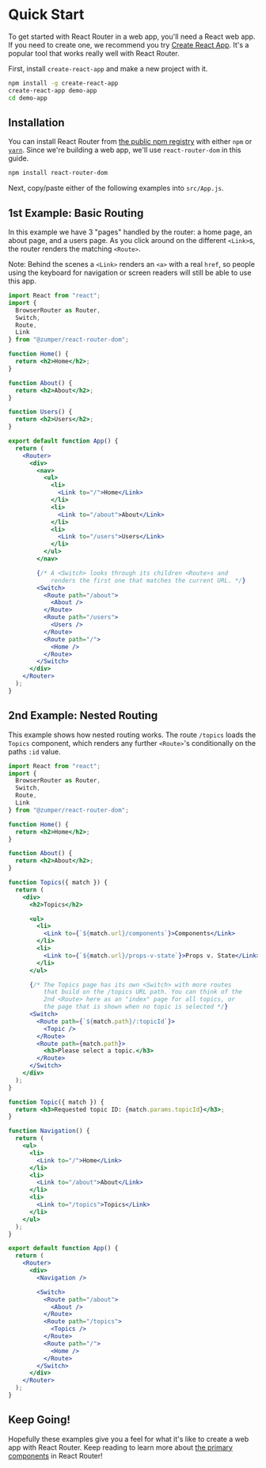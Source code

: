 # Quick Start

To get started with React Router in a web app, you'll need a React web app. If you need to create one, we recommend you try [Create React App](https://github.com/facebook/create-react-app). It's a popular tool that works really well with React Router.

First, install `create-react-app` and make a new project with it.

```sh
npm install -g create-react-app
create-react-app demo-app
cd demo-app
```

## Installation

You can install React Router from [the public npm registry](https://npm.im/react-router-dom) with either `npm` or [`yarn`](https://yarnpkg.com). Since we're building a web app, we'll use `react-router-dom` in this guide.

```sh
npm install react-router-dom
```

Next, copy/paste either of the following examples into `src/App.js`.

## 1st Example: Basic Routing

In this example we have 3 "pages" handled by the router: a home page, an about page, and a users page. As you click around on the different `<Link>`s, the router renders the matching `<Route>`.

Note: Behind the scenes a `<Link>` renders an `<a>` with a real `href`, so people using the keyboard for navigation or screen readers will still be able to use this app.

```jsx
import React from "react";
import {
  BrowserRouter as Router,
  Switch,
  Route,
  Link
} from "@zumper/react-router-dom";

function Home() {
  return <h2>Home</h2>;
}

function About() {
  return <h2>About</h2>;
}

function Users() {
  return <h2>Users</h2>;
}

export default function App() {
  return (
    <Router>
      <div>
        <nav>
          <ul>
            <li>
              <Link to="/">Home</Link>
            </li>
            <li>
              <Link to="/about">About</Link>
            </li>
            <li>
              <Link to="/users">Users</Link>
            </li>
          </ul>
        </nav>

        {/* A <Switch> looks through its children <Route>s and
            renders the first one that matches the current URL. */}
        <Switch>
          <Route path="/about">
            <About />
          </Route>
          <Route path="/users">
            <Users />
          </Route>
          <Route path="/">
            <Home />
          </Route>
        </Switch>
      </div>
    </Router>
  );
}
```

## 2nd Example: Nested Routing

This example shows how nested routing works. The route `/topics` loads the `Topics` component, which renders any further `<Route>`'s conditionally on the paths `:id` value.

```jsx
import React from "react";
import {
  BrowserRouter as Router,
  Switch,
  Route,
  Link
} from "@zumper/react-router-dom";

function Home() {
  return <h2>Home</h2>;
}

function About() {
  return <h2>About</h2>;
}

function Topics({ match }) {
  return (
    <div>
      <h2>Topics</h2>

      <ul>
        <li>
          <Link to={`${match.url}/components`}>Components</Link>
        </li>
        <li>
          <Link to={`${match.url}/props-v-state`}>Props v. State</Link>
        </li>
      </ul>

      {/* The Topics page has its own <Switch> with more routes
          that build on the /topics URL path. You can think of the
          2nd <Route> here as an "index" page for all topics, or
          the page that is shown when no topic is selected */}
      <Switch>
        <Route path={`${match.path}/:topicId`}>
          <Topic />
        </Route>
        <Route path={match.path}>
          <h3>Please select a topic.</h3>
        </Route>
      </Switch>
    </div>
  );
}

function Topic({ match }) {
  return <h3>Requested topic ID: {match.params.topicId}</h3>;
}

function Navigation() {
  return (
    <ul>
      <li>
        <Link to="/">Home</Link>
      </li>
      <li>
        <Link to="/about">About</Link>
      </li>
      <li>
        <Link to="/topics">Topics</Link>
      </li>
    </ul>
  );
}

export default function App() {
  return (
    <Router>
      <div>
        <Navigation />

        <Switch>
          <Route path="/about">
            <About />
          </Route>
          <Route path="/topics">
            <Topics />
          </Route>
          <Route path="/">
            <Home />
          </Route>
        </Switch>
      </div>
    </Router>
  );
}
```

## Keep Going!

Hopefully these examples give you a feel for what it's like to create a web app with React Router. Keep reading to learn more about [the primary components](primary-components.md) in React Router!
